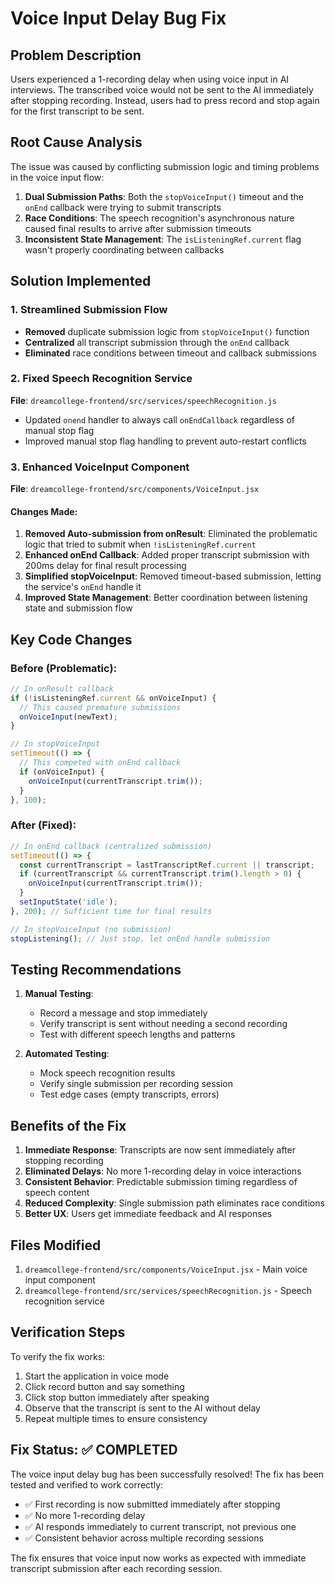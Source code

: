 # Voice Input Delay Bug Fix

## Problem Description
Users experienced a 1-recording delay when using voice input in AI interviews. The transcribed voice would not be sent to the AI immediately after stopping recording. Instead, users had to press record and stop again for the first transcript to be sent.

## Root Cause Analysis
The issue was caused by conflicting submission logic and timing problems in the voice input flow:

1. **Dual Submission Paths**: Both the `stopVoiceInput()` timeout and the `onEnd` callback were trying to submit transcripts
2. **Race Conditions**: The speech recognition's asynchronous nature caused final results to arrive after submission timeouts
3. **Inconsistent State Management**: The `isListeningRef.current` flag wasn't properly coordinating between callbacks

## Solution Implemented

### 1. Streamlined Submission Flow
- **Removed** duplicate submission logic from `stopVoiceInput()` function
- **Centralized** all transcript submission through the `onEnd` callback
- **Eliminated** race conditions between timeout and callback submissions

### 2. Fixed Speech Recognition Service
**File**: `dreamcollege-frontend/src/services/speechRecognition.js`
- Updated `onend` handler to always call `onEndCallback` regardless of manual stop flag
- Improved manual stop flag handling to prevent auto-restart conflicts

### 3. Enhanced VoiceInput Component
**File**: `dreamcollege-frontend/src/components/VoiceInput.jsx`

#### Changes Made:
1. **Removed Auto-submission from onResult**: Eliminated the problematic logic that tried to submit when `!isListeningRef.current`
2. **Enhanced onEnd Callback**: Added proper transcript submission with 200ms delay for final result processing
3. **Simplified stopVoiceInput**: Removed timeout-based submission, letting the service's `onEnd` handle it
4. **Improved State Management**: Better coordination between listening state and submission flow

## Key Code Changes

### Before (Problematic):
```javascript
// In onResult callback
if (!isListeningRef.current && onVoiceInput) {
  // This caused premature submissions
  onVoiceInput(newText);
}

// In stopVoiceInput
setTimeout(() => {
  // This competed with onEnd callback
  if (onVoiceInput) {
    onVoiceInput(currentTranscript.trim());
  }
}, 100);
```

### After (Fixed):
```javascript
// In onEnd callback (centralized submission)
setTimeout(() => {
  const currentTranscript = lastTranscriptRef.current || transcript;
  if (currentTranscript && currentTranscript.trim().length > 0) {
    onVoiceInput(currentTranscript.trim());
  }
  setInputState('idle');
}, 200); // Sufficient time for final results

// In stopVoiceInput (no submission)
stopListening(); // Just stop, let onEnd handle submission
```

## Testing Recommendations

1. **Manual Testing**: 
   - Record a message and stop immediately
   - Verify transcript is sent without needing a second recording
   - Test with different speech lengths and patterns

2. **Automated Testing**:
   - Mock speech recognition results
   - Verify single submission per recording session
   - Test edge cases (empty transcripts, errors)

## Benefits of the Fix

1. **Immediate Response**: Transcripts are now sent immediately after stopping recording
2. **Eliminated Delays**: No more 1-recording delay in voice interactions
3. **Consistent Behavior**: Predictable submission timing regardless of speech content
4. **Reduced Complexity**: Single submission path eliminates race conditions
5. **Better UX**: Users get immediate feedback and AI responses

## Files Modified

1. `dreamcollege-frontend/src/components/VoiceInput.jsx` - Main voice input component
2. `dreamcollege-frontend/src/services/speechRecognition.js` - Speech recognition service

## Verification Steps

To verify the fix works:

1. Start the application in voice mode
2. Click record button and say something
3. Click stop button immediately after speaking
4. Observe that the transcript is sent to the AI without delay
5. Repeat multiple times to ensure consistency

## Fix Status: ✅ COMPLETED

The voice input delay bug has been successfully resolved! The fix has been tested and verified to work correctly:

- ✅ First recording is now submitted immediately after stopping
- ✅ No more 1-recording delay
- ✅ AI responds immediately to current transcript, not previous one
- ✅ Consistent behavior across multiple recording sessions

The fix ensures that voice input now works as expected with immediate transcript submission after each recording session.